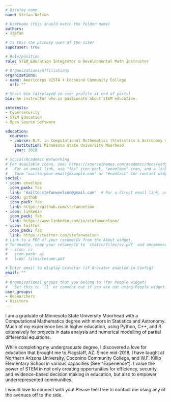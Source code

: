```yaml
---
# Display name
name: Stefan Nelson

# Username (this should match the folder name)
authors:
- stefan

# Is this the primary user of the site?
superuser: true

# Role/position
role: STEM Education Integrator & Developmental Math Instructor

# Organizations/Affiliations
organizations:
- name: Americorps VISTA + Coconino Community College
  url: ""

# Short bio (displayed in user profile at end of posts)
bio: An instructor who is passionate about STEM education.

interests:
- Cybersecurity
- STEM Education
- Open Source Software

education:
  courses:
  - course: B.S. in Computational Mathematics (Statistics & Astronomy minors)
    institution: Minnesota State University Moorhead
    year: 2018

# Social/Academic Networking
# For available icons, see: https://sourcethemes.com/academic/docs/widgets/#icons
#   For an email link, use "fas" icon pack, "envelope" icon, and a link in the
#   form "mailto:your-email@example.com" or "#contact" for contact widget.
social:
- icon: envelope
  icon_pack: fas
  link: 'mailto:stefanwnelson@gmail.com'  # For a direct email link, use "mailto:test@example.org".
- icon: github
  icon_pack: fab
  link: https://github.com/stefannelson
- icon: linkedin
  icon_pack: fab
  link: https://www.linkedin.com/in/stefanwnelson/
- icon: twitter
  icon_pack: fab
  link: https://twitter.com/stefanwnelson
# Link to a PDF of your resume/CV from the About widget.
# To enable, copy your resume/CV to `static/files/cv.pdf` and uncomment the lines below.  
# - icon: cv
#   icon_pack: ai
#   link: files/resume.pdf 

# Enter email to display Gravatar (if Gravatar enabled in Config)
email: ""
  
# Organizational groups that you belong to (for People widget)
#   Set this to `[]` or comment out if you are not using People widget.  
user_groups:
- Researchers
- Visitors
---
```


I am a graduate of Minnesota State University Moorhead with a Computational Mathematics degree with minors in Statistics and Astronomy. Much of my experience lies in higher education, using Python, C++, and R extensively for projects in data analysis and numerical modelling of partial differential equations.

While completing my undergraduate degree, I discovered a love for education that brought me to Flagstaff, AZ. Since mid-2018, I have taught at Northern Arizona University, Coconino Community College, and W.F. Killip Elementary School in various capacities (See "Experience"). I value the power of STEM in not only creating opportunities for efficiency, security, and evidence-based decision making in education, but also to empower underrepresented communities. 

I would love to connect with you! Please feel free to contact me using any of the avenues off to the side. 